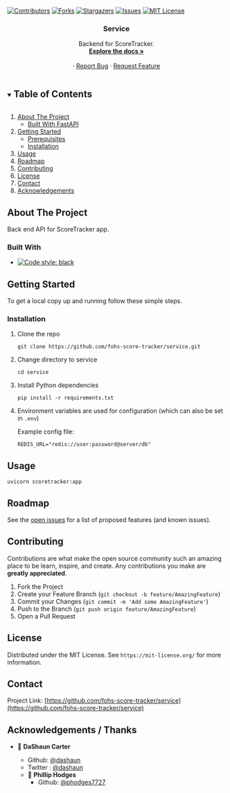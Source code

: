 <!--
*** Thanks for checking out the Best-README-Template. If you have a suggestion
*** that would make this better, please fork the repo and create a pull request
*** or simply open an issue with the tag "enhancement".
*** Thanks again! Now go create something AMAZING! :D
***
***
***
*** To avoid retyping too much info. Do a search and replace for the following:
*** fohs-score-tracker, service, twitter_handle, email, service, Backend for ScoreTracker.
-->



<!-- PROJECT SHIELDS -->
<!--
*** I'm using markdown "reference style" links for readability.
*** Reference links are enclosed in brackets [ ] instead of parentheses ( ).
*** See the bottom of this document for the declaration of the reference variables
*** for contributors-url, forks-url, etc. This is an optional, concise syntax you may use.
*** https://www.markdownguide.org/basic-syntax/#reference-style-links
-->
[![Contributors][contributors-shield]][contributors-url]
[![Forks][forks-shield]][forks-url]
[![Stargazers][stars-shield]][stars-url]
[![Issues][issues-shield]][issues-url]
[![MIT License][license-shield]][license-url]




<!-- PROJECT LOGO -->
<!-- <br />
<p align="center">
  <a href="https://github.com/fohs-score-tracker/service">
    <img src="images/logo.png" alt="Logo" width="80" height="80">
  </a> --> 

  <h3 align="center">Service</h3>

  <p align="center">
    Backend for ScoreTracker.
    <br />
    <a href="https://fohs-score-tracker.herokuapp.com"><strong>Explore the docs »</strong></a>
    <br />
    <br />
    <!-- <a href="https://fohs-score-tracker.herokuapp.com">View Demo</a> --> 
    ·
    <a href="https://github.com/fohs-score-tracker/service/issues">Report Bug</a>
    ·
    <a href="https://github.com/fohs-score-tracker/service/issues">Request Feature</a>
  </p>
</p>



<!-- TABLE OF CONTENTS -->
<details open="open">
  <summary><h2 style="display: inline-block">Table of Contents</h2></summary>
  <ol>
    <li>
      <a href="#about-the-project">About The Project</a>
      <ul>
        <li><a href="#built-with">Built With FastAPI</a></li>
      </ul>
    </li>
    <li>
      <a href="#getting-started">Getting Started</a>
      <ul>
        <li><a href="#prerequisites">Prerequisites</a></li>
        <li><a href="#installation">Installation</a></li>
      </ul>
    </li>
    <li><a href="#usage">Usage</a></li>
    <li><a href="#roadmap">Roadmap</a></li>
    <li><a href="#contributing">Contributing</a></li>
    <li><a href="#license">License</a></li>
    <li><a href="#contact">Contact</a></li>
    <li><a href="#acknowledgements">Acknowledgements</a></li>
  </ol>
</details>



<!-- ABOUT THE PROJECT -->
## About The Project

<!--[![Product Name Screen Shot][product-screenshot]](https://example.com) -->
  Back end API for ScoreTracker app.


<!-- Here's a blank template to get started:
**To avoid retyping too much info. Do a search and replace with your text editor for the following:**
`fohs-score-tracker`, `service`, `twitter_handle`, `email`, `service`, `Backend for ScoreTracker.` -->


### Built With

* [![Code style: black](https://img.shields.io/badge/code%20style-black-000000.svg?style=for-the-badge)](https://github.com/psf/black)
<!--* []() 
* []()-->



<!-- GETTING STARTED -->
## Getting Started

To get a local copy up and running follow these simple steps.

<!-- ### Prerequisites

This is an example of how to list things you need to use the software and how to install them.*  npm
  ```sh
  npm install npm@latest -g
  ``` -->

### Installation

1. Clone the repo
    ```
    git clone https://github.com/fohs-score-tracker/service.git
    ```

2. Change directory to service
    ```
    cd service
    ```

3. Install Python dependencies
    ```
    pip install -r requirements.txt
    ```
4. Environment variables are used for configuration (which can also be set in `.env`)

    Example config file: 

    ```
    REDIS_URL="redis://user:password@server/db"
    ```


<!-- USAGE EXAMPLES -->
## Usage
  ``` 
  uvicorn scoretracker:app
  ```  


<!--_For more examples, please refer to the [Documentation](https://example.com)_ -->



<!-- ROADMAP -->
## Roadmap

See the [open issues](https://github.com/fohs-score-tracker/service/issues) for a list of proposed features (and known issues).



<!-- CONTRIBUTING -->
## Contributing

Contributions are what make the open source community such an amazing place to be learn, inspire, and create. Any contributions you make are **greatly appreciated**.

1. Fork the Project
2. Create your Feature Branch (`git checkout -b feature/AmazingFeature`)
3. Commit your Changes (`git commit -m 'Add some AmazingFeature'`)
4. Push to the Branch (`git push origin feature/AmazingFeature`)
5. Open a Pull Request



<!-- LICENSE -->
## License

Distributed under the MIT License. See `https://mit-license.org/` for more information.



<!-- CONTACT -->
## Contact

<!-- Your Name - [@twitter_handle](https://twitter.com/twitter_handle) - email -->

Project Link: [https://github.com/fohs-score-tracker/service](https://github.com/fohs-score-tracker/service)



<!-- ACKNOWLEDGEMENTS -->
##  Acknowledgements / Thanks
* 👤 **DaShaun Carter**
     - Github: [@dashaun](https://github.com/dashaun)
     - Twitter : [@dashaun](https://twitter.com/dashaun/)



   * 👤 **Phillip Hodges**
     - Github: [@phodges7727](https://github.com/phodges7727)







<!-- MARKDOWN LINKS & IMAGES -->
<!-- https://www.markdownguide.org/basic-syntax/#reference-style-links -->
[contributors-shield]: https://img.shields.io/github/contributors/fohs-score-tracker/service.svg?style=for-the-badge
[contributors-url]: https://github.com/fohs-score-tracker/service/graphs/contributors
[forks-shield]: https://img.shields.io/github/forks/fohs-score-tracker/service.svg?style=for-the-badge
[forks-url]: https://github.com/fohs-score-tracker/service/network/members
[stars-shield]: https://img.shields.io/github/stars/fohs-score-tracker/service.svg?style=for-the-badge
[stars-url]: https://github.com/fohs-score-tracker/service/stargazers
[issues-shield]: https://img.shields.io/github/issues/fohs-score-tracker/service.svg?style=for-the-badge
[issues-url]: https://github.com/fohs-score-tracker/service/issues
[license-shield]: https://img.shields.io/github/license/fohs-score-tracker/service.svg?style=for-the-badge
[license-url]: https://github.com/fohs-score-tracker/service/blob/master/LICENSE.txt

